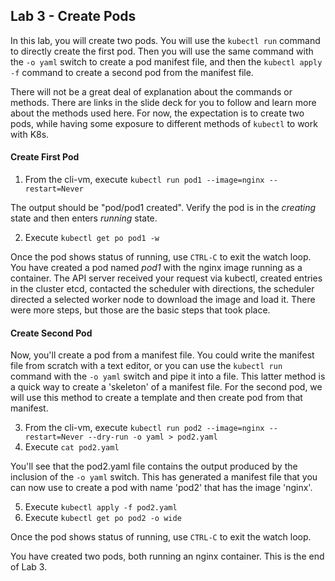 ## Lab 3 - Create Pods

In this lab, you will create two pods. You will use the `kubectl run` command to directly create the first pod. Then you will use the same command with the `-o yaml` switch to create a pod manifest file, and then the `kubectl apply -f` command to create a second pod from the manifest file.

There will not be a great deal of explanation about the commands or methods. There are links in the slide deck for you to follow and learn more about the methods used here. For now, the expectation is to create two pods, while having some exposure to different methods of `kubectl` to work with K8s.

#### Create First Pod

1. From the cli-vm, execute `kubectl run pod1 --image=nginx --restart=Never`

The output should be "pod/pod1 created". Verify the pod is in the *creating* state and then enters *running* state.

2. Execute `kubectl get po pod1 -w`

Once the pod shows status of running, use `CTRL-C` to exit the watch loop. You have created a pod named *pod1* with the nginx image running as a container. The API server received your request via kubectl, created entries in the cluster etcd, contacted the scheduler with directions, the scheduler directed a selected worker node to download the image and load it. There were more steps, but those are the basic steps that took place.

#### Create Second Pod

Now, you'll create a pod from a manifest file. You could write the manifest file from scratch with a text editor, or you can use the `kubectl run` command with the `-o yaml` switch and pipe it into a file. This latter method is a quick way to create a 'skeleton' of a manifest file. For the second pod, we will use this method to create a template and then create pod from that manifest.

3. From the cli-vm, execute `kubectl run pod2 --image=nginx --restart=Never --dry-run -o yaml > pod2.yaml`
4. Execute `cat pod2.yaml`

You'll see that the pod2.yaml file contains the output produced by the inclusion of the `-o yaml` switch. This has generated a manifest file that you can now use to create a pod with name 'pod2' that has the image 'nginx'.

5. Execute `kubectl apply -f pod2.yaml`
6. Execute `kubectl get po pod2 -o wide`

Once the pod shows status of running, use `CTRL-C` to exit the watch loop.

You have created two pods, both running an nginx container. This is the end of Lab 3.
